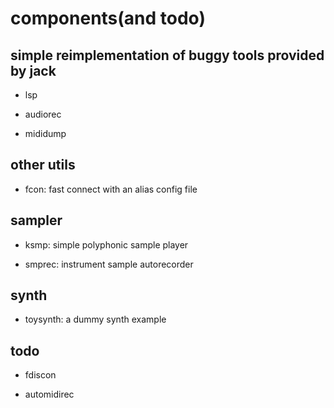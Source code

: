 # components(and todo)

## simple reimplementation of buggy tools provided by jack

* lsp

* audiorec

* mididump

## other utils

* fcon: fast connect with an alias config file

## sampler

* ksmp: simple polyphonic sample player

* smprec: instrument sample autorecorder

## synth

* toysynth: a dummy synth example

## todo

* fdiscon

* automidirec
